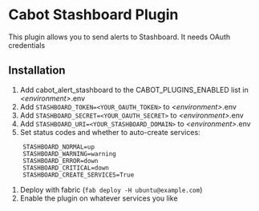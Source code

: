 Cabot Stashboard Plugin
=====

This plugin allows you to send alerts to Stashboard. It needs OAuth credentials

Installation
----
1. Add cabot_alert_stashboard to the CABOT_PLUGINS_ENABLED list in *\<environment\>*.env
1. Add `STASHBOARD_TOKEN=<YOUR_OAUTH_TOKEN>` to *\<environment\>*.env
1. Add `STASHBOARD_SECRET=<YOUR_OAUTH_SECRET>` to *\<environment\>*.env
1. Add `STASHBOARD_URI=<YOUR_STASHBOARD_DOMAIN>` to *\<environment\>*.env
1. Set status codes and whether to auto-create services:
```
    STASHBOARD_NORMAL=up
    STASHBOARD_WARNING=warning
    STASHBOARD_ERROR=down
    STASHBOARD_CRITICAL=down
    STASHBOARD_CREATE_SERVICES=True
```
1. Deploy with fabric (`fab deploy -H ubuntu@example.com`)
1. Enable the plugin on whatever services you like

